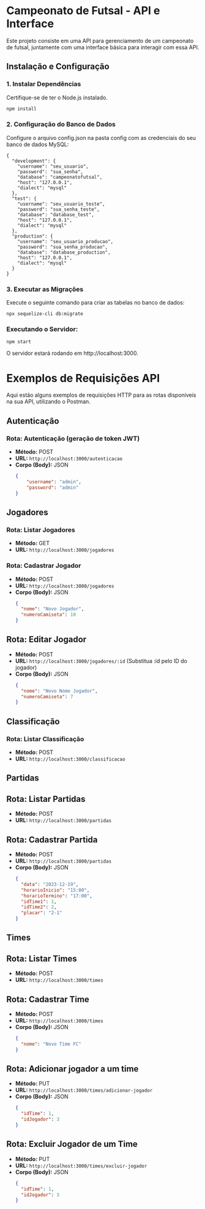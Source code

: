 # Campeonato de Futsal - API e Interface

Este projeto consiste em uma API para gerenciamento de um campeonato de futsal, juntamente com uma interface básica para interagir com essa API.

## Instalação e Configuração

### 1. Instalar Dependências

Certifique-se de ter o Node.js instalado.

```bash
npm install
```

### 2. Configuração do Banco de Dados
Configure o arquivo config.json na pasta config com as credenciais do seu banco de dados MySQL:

```
{
  "development": {
    "username": "seu_usuario",
    "password": "sua_senha",
    "database": "campeonatofutsal",
    "host": "127.0.0.1",
    "dialect": "mysql"
  },
  "test": {
    "username": "seu_usuario_teste",
    "password": "sua_senha_teste",
    "database": "database_test",
    "host": "127.0.0.1",
    "dialect": "mysql"
  },
  "production": {
    "username": "seu_usuario_producao",
    "password": "sua_senha_producao",
    "database": "database_production",
    "host": "127.0.0.1",
    "dialect": "mysql"
  }
}
```

### 3. Executar as Migrações
Execute o seguinte comando para criar as tabelas no banco de dados:
```
npx sequelize-cli db:migrate
```

### Executando o Servidor:
```
npm start
```

O servidor estará rodando em http://localhost:3000.

# Exemplos de Requisições API

Aqui estão alguns exemplos de requisições HTTP para as rotas disponíveis na sua API, utilizando o Postman.

## Autenticação

### Rota: Autenticação (geração de token JWT)
- **Método:** POST
- **URL:** `http://localhost:3000/autenticacao`
- **Corpo (Body):** JSON
  ```json
  {
      "username": "admin",
      "password": "admin"
  }

## Jogadores

### Rota: Listar Jogadores
- **Método:** GET
- **URL:** `http://localhost:3000/jogadores`

### Rota: Cadastrar Jogador
- **Método:** POST
- **URL:** `http://localhost:3000/jogadores`
- **Corpo (Body):** JSON
  ```json
  {
    "nome": "Novo Jogador",
    "numeroCamiseta": 10
  }

## Rota: Editar Jogador
- **Método:** POST
- **URL:** `http://localhost:3000/jogadores/:id` (Substitua :id pelo ID do jogador)
- **Corpo (Body):** JSON
  ```json
  {
    "nome": "Novo Nome Jogador",
    "numeroCamiseta": 7
  }

## Classificação

### Rota: Listar Classificação
- **Método:** POST
- **URL:** `http://localhost:3000/classificacao`

## Partidas

## Rota: Listar Partidas
- **Método:** POST
- **URL:** `http://localhost:3000/partidas`

## Rota: Cadastrar Partida
- **Método:** POST
- **URL:** `http://localhost:3000/partidas` 
- **Corpo (Body):** JSON
  ```json
  {
    "data": "2023-12-19",
    "horarioInicio": "15:00",
    "horarioTermino": "17:00",
    "idTime1": 1,
    "idTime2": 2,
    "placar": "2-1"
  }

## Times

## Rota: Listar Times
- **Método:** POST
- **URL:** `http://localhost:3000/times`

## Rota: Cadastrar Time
- **Método:** POST
- **URL:** `http://localhost:3000/times`
- **Corpo (Body):** JSON
  ```json
  {
    "nome": "Novo Time FC"
  }

## Rota: Adicionar jogador a um time
- **Método:** PUT
- **URL:** `http://localhost:3000/times/adicionar-jogador`
- **Corpo (Body):** JSON
  ```json
  {
    "idTime": 1,
    "idJogador": 3
  }

## Rota: Excluir Jogador de um Time
- **Método:** PUT
- **URL:** `http://localhost:3000/times/excluir-jogador`
- **Corpo (Body):** JSON
  ```json
  {
    "idTime": 1,
    "idJogador": 3
  }
